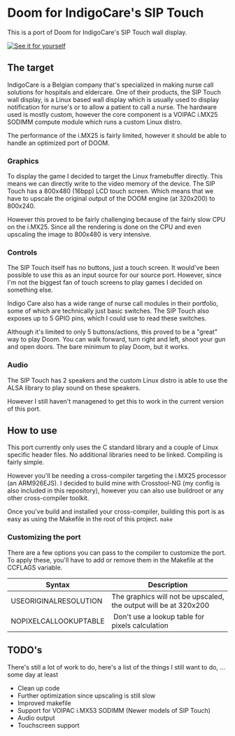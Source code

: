 # Doom for IndigoCare's SIP Touch

This is a port of Doom for IndigoCare's SIP Touch wall display.

[![See it for yourself](https://img.youtube.com/vi/Hkp04hGo2to/0.jpg)](https://www.youtube.com/watch?v=Hkp04hGo2to)

## The target

IndigoCare is a Belgian company that's specialized in making nurse call solutions for hospitals and eldercare.
One of their products, the SIP Touch wall display, is a Linux based wall display which is usually used to display notification for nurse's or to allow a patient to call a nurse. The hardware used is mostly custom, however the core component is a VOIPAC i.MX25 SODIMM compute module which runs a custom Linux distro.

The performance of the i.MX25 is fairly limited, however it should be able to handle an optimized port of DOOM.

### Graphics

To display the game I decided to target the Linux framebuffer directly. This means we can directly write to the video memory of the device. The SIP Touch has a 800x480 (16bpp) LCD touch screen. Which means that we have to upscale the original output of the DOOM engine (at 320x200) to 800x240.

However this proved to be fairly challenging because of the fairly slow CPU on the i.MX25. Since all the rendering is done on the CPU and even upscaling the image to 800x480 is very intensive.

### Controls

The SIP Touch itself has no buttons, just a touch screen. It would've been possible to use this as an input source for our source port. However, since I'm not the biggest fan of touch screens to play games I decided on something else.

Indigo Care also has a wide range of nurse call modules in their portfolio, some of which are technically just basic switches. The SIP Touch also exposes up to 5 GPIO pins, which I could use to read these switches.

Although it's limited to only 5 buttons/actions, this proved to be a "great" way to play Doom. You can walk forward, turn right and left, shoot your gun and open doors. The bare minimum to play Doom, but it works.

### Audio

The SIP Touch has 2 speakers and the custom Linux distro is able to use the ALSA library to play sound on these speakers.

However I still haven't managened to get this to work in the current version of this port.

## How to use

This port currently only uses the C standard library and a couple of Linux specific header files. No additional libraries need to be linked. Compiling is fairly simple.

However you'll be needing a cross-compiler targeting the i.MX25 processor (an ARM926EJS). I decided to build mine with Crosstool-NG (my config is also included in this repository), however you can also use buildroot or any other cross-compiler toolkit.

Once you've build and installed your cross-compiler, building this port is as easy as using the Makefile in the root of this project.
`make`

### Customizing the port

There are a few options you can pass to the compiler to customize the port. To apply these, you'll have to add or remove them in the Makefile at the CCFLAGS variable.

| Syntax | Description |
| - | - |
| USEORIGINALRESOLUTION | The graphics will not be upscaled, the output will be at 320x200 |
| NOPIXELCALLOOKUPTABLE | Don't use a lookup table for pixels calculation |

## TODO's

There's still a lot of work to do, here's a list of the things I still want to do, ... some day at least

- Clean up code
- Further optimization since upscaling is still slow
- Improved makefile
- Support for VOIPAC i.MX53 SODIMM (Newer models of SIP Touch)
- Audio output
- Touchscreen support
